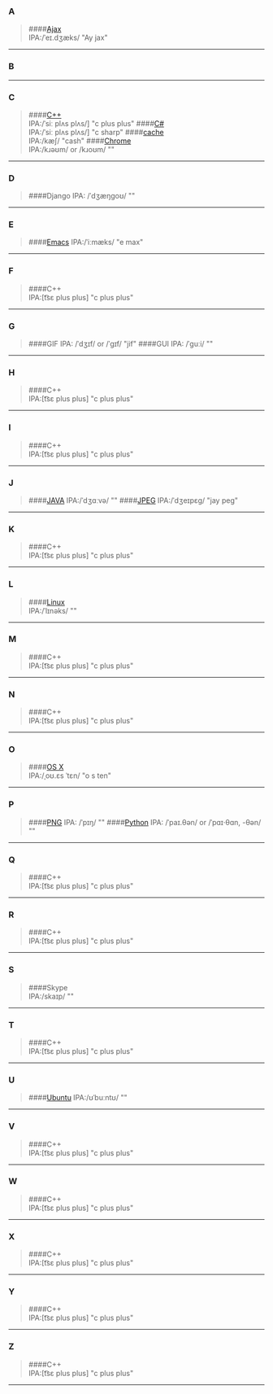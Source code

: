 ### A
>####[Ajax](https://en.wikipedia.org/wiki/Ajax_(programming))  
    IPA:/ˈeɪ.dʒæks/
    "Ay jax" 

***

### B
***

### C
>####[C++](https://en.wikipedia.org/wiki/C%2B%2B)    
    IPA:/ˈsiː plʌs plʌs/]
    "c plus plus"
>####[C#](https://en.wikipedia.org/wiki/C%2B%2B)    
    IPA:/ˈsiː plʌs plʌs/]
    "c sharp"
>####[cache](https://en.wiktionary.org/wiki/cache#English)    
    IPA:/kæʃ/
    "cash"
>####[Chrome](https://en.wiktionary.org/wiki/chrome)    
    IPA:/kɹəʊm/ or /kɹoʊm/
    ""
***

### D
>####Django
    IPA: /ˈdʒæŋɡoʊ/
    "" 
***

### E
>####[Emacs](http://samson7b.iteye.com/blog/1120548) 
    IPA:/ˈiːmæks/
    "e max" 
***

### F
>####C++  
    IPA:[t͡sɛ plus plus]
    "c plus plus" 
***

### G
>####GIF 
    IPA: /ˈdʒɪf/ or /ˈɡɪf/
    "jif" 
>####GUI
    IPA: /ˈɡuːi/
    "" 
***

### H
>####C++  
    IPA:[t͡sɛ plus plus]
    "c plus plus" 
***

### I
>####C++  
    IPA:[t͡sɛ plus plus]
    "c plus plus" 
***

### J
>####[JAVA](http://dictionary.cambridge.org/pronunciation/english/java) 
    IPA:/ˈdʒɑːvə/
    "" 
>####[JPEG](https://en.wikipedia.org/wiki/JPEG) 
    IPA:/ˈdʒeɪpɛɡ/
    "jay peg" 
***

### K
>####C++  
    IPA:[t͡sɛ plus plus]
    "c plus plus" 
***

### L
>####[Linux](https://en.wikipedia.org/wiki/Linux)  
    IPA:/ˈlɪnəks/
    "" 
***

### M
>####C++  
    IPA:[t͡sɛ plus plus]
    "c plus plus" 
***

### N
>####C++  
    IPA:[t͡sɛ plus plus]
    "c plus plus" 
***

### O
>####[OS X](https://en.wikipedia.org/wiki/OS_X)  
    IPA:/ˌoʊ.ɛs ˈtɛn/
    "o s ten" 
    
***

### P
>####[PNG](https://en.wikipedia.org/wiki/Portable_Network_Graphics)
    IPA: /ˈpɪŋ/
    "" 
>####[Python](http://dictionary.cambridge.org/pronunciation/english/python) 
    IPA: /ˈpaɪ.θən/ or /ˈpɑɪ·θɑn, -θən/
    "" 
***

### Q
>####C++  
    IPA:[t͡sɛ plus plus]
    "c plus plus" 
***

### R
>####C++  
    IPA:[t͡sɛ plus plus]
    "c plus plus" 
***

### S
>####Skype  
    IPA:/skaɪp/
    "" 
***

### T
>####C++  
    IPA:[t͡sɛ plus plus]
    "c plus plus" 
***

### U
>####[Ubuntu](https://en.wikipedia.org/wiki/Ubuntu_(operating_system)) 
    IPA:/ʊˈbuːntʊ/
    "" 
***

### V
>####C++  
    IPA:[t͡sɛ plus plus]
    "c plus plus" 
***

### W
>####C++  
    IPA:[t͡sɛ plus plus]
    "c plus plus" 
***

### X
>####C++  
    IPA:[t͡sɛ plus plus]
    "c plus plus" 
***

### Y
>####C++  
    IPA:[t͡sɛ plus plus]
    "c plus plus" 
***

### Z
>####C++  
    IPA:[t͡sɛ plus plus]
    "c plus plus" 
***
    
